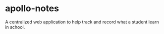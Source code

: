 # apollo-notes
A centralized web application to help track and record what a student learn in school. 
